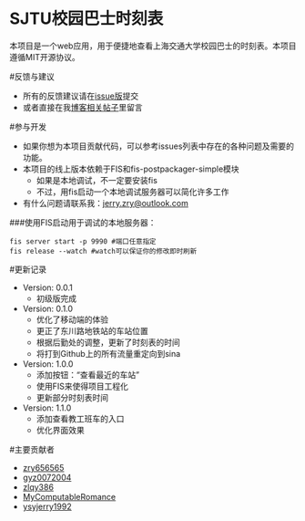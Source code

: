 SJTU校园巴士时刻表
========

本项目是一个web应用，用于便捷地查看上海交通大学校园巴士的时刻表。本项目遵循MIT开源协议。

#反馈与建议
- 所有的反馈建议请在[issue版](https://github.com/zry656565/SJTU-Bus/issues)提交
- 或者直接在我[博客相关帖子](http://jerryzou.com/posts/sjtuBusFeedback/)里留言

#参与开发
- 如果你想为本项目贡献代码，可以参考issues列表中存在的各种问题及需要的功能。
- 本项目的线上版本依赖于FIS和fis-postpackager-simple模块
  - 如果是本地调试，不一定要安装fis
  - 不过，用fis启动一个本地调试服务器可以简化许多工作
- 有什么问题请联系我：jerry.zry@outlook.com

###使用FIS启动用于调试的本地服务器：
```
fis server start -p 9990 #端口任意指定
fis release --watch #watch可以保证你的修改即时刷新
```

#更新记录
- Version: 0.0.1
  - 初级版完成
- Version: 0.1.0
  - 优化了移动端的体验
  - 更正了东川路地铁站的车站位置
  - 根据后勤处的调整，更新了时刻表的时间
  - 将打到Github上的所有流量重定向到sina
- Version: 1.0.0
  - 添加按钮：“查看最近的车站”
  - 使用FIS来使得项目工程化
  - 更新部分时刻表时间
- Version: 1.1.0
  - 添加查看教工班车的入口
  - 优化界面效果

#主要贡献者

- [zry656565](https://github.com/zry656565)
- [gyz0072004](https://github.com/gyz0072004)
- [zlqy386](https://github.com/zlqy386)
- [MyComputableRomance](https://github.com/MyComputableRomance)
- [ysyjerry1992](https://github.com/ysyjerry1992)
